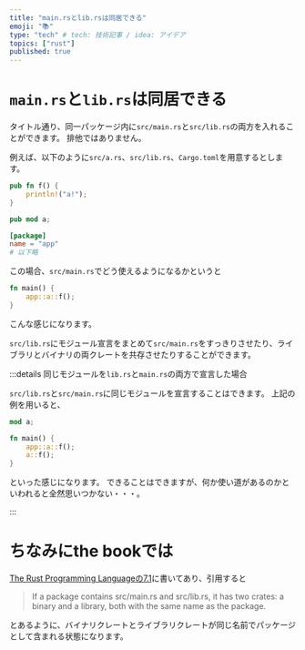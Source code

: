 ```yaml
---
title: "main.rsとlib.rsは同居できる"
emoji: "📚"
type: "tech" # tech: 技術記事 / idea: アイデア
topics: ["rust"]
published: true
---
```


# `main.rs`と`lib.rs`は同居できる

タイトル通り、同一パッケージ内に`src/main.rs`と`src/lib.rs`の両方を入れることができます。
排他ではありません。

例えば、以下のように`src/a.rs`、`src/lib.rs`、`Cargo.toml`を用意するとします。

```rust:src/a.rs
pub fn f() {
    println!("a!");
}
```

```rust:src/lib.rs
pub mod a;
```

```toml:Cargo.toml
[package]
name = "app"
# 以下略
```

この場合、`src/main.rs`でどう使えるようになるかというと

```rust:src/main.rs
fn main() {
    app::a::f();
}
```

こんな感じになります。

`src/lib.rs`にモジュール宣言をまとめて`src/main.rs`をすっきりさせたり、ライブラリとバイナリの両クレートを共存させたりすることができます。

:::details 同じモジュールを`lib.rs`と`main.rs`の両方で宣言した場合

`src/lib.rs`と`src/main.rs`に同じモジュールを宣言することはできます。
上記の例を用いると、

```rust:src/main.rs
mod a;

fn main() {
    app::a::f();
    a::f();
}
```

といった感じになります。
できることはできますが、何か使い道があるのかといわれると全然思いつかない・・・。

:::

# ちなみにthe bookでは

[The Rust Programming Languageの7.1](https://doc.rust-lang.org/book/ch07-01-packages-and-crates.html)に書いてあり、引用すると

> If a package contains src/main.rs and src/lib.rs, it has two crates: a binary and a library, both with the same name as the package.

とあるように、バイナリクレートとライブラリクレートが同じ名前でパッケージとして含まれる状態になります。